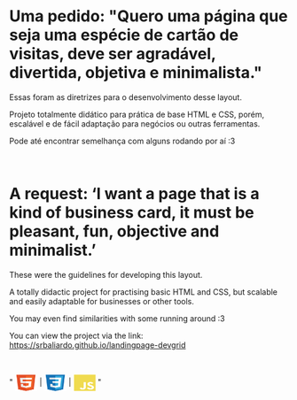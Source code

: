 # Uma pedido: "Quero uma página que seja uma espécie de cartão de visitas, deve ser agradável, divertida, objetiva e minimalista."

Essas foram as diretrizes para o desenvolvimento desse layout.

Projeto totalmente didático para prática de base HTML e CSS, porém, escalável e de fácil adaptação para negócios ou outras ferramentas.

Pode até encontrar semelhança com alguns rodando por aí :3

<br>

# A request: ‘I want a page that is a kind of business card, it must be pleasant, fun, objective and minimalist.’

These were the guidelines for developing this layout.

A totally didactic project for practising basic HTML and CSS, but scalable and easily adaptable for businesses or other tools.

You may even find similarities with some running around :3

You can view the project via the link: <br>
https://srbaliardo.github.io/landingpage-devgrid

<br>

" <img align="center" alt="HTML" height="30" width="40" src="https://raw.githubusercontent.com/devicons/devicon/master/icons/html5/html5-original.svg"> |
<img align="center" alt="CSS" height="30" width="40" src="https://raw.githubusercontent.com/devicons/devicon/master/icons/css3/css3-original.svg"> |
<img align="center" alt="Js" height="30" width="40" src="https://raw.githubusercontent.com/devicons/devicon/master/icons/javascript/javascript-plain.svg"> "
